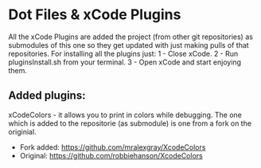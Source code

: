 Dot Files & xCode Plugins
================

All the xCode Plugins are added the project (from other git repositories) as submodules of this one so they get updated with just making pulls of that repositories. For installing all the plugins just:
  1 - Close xCode.
  2 - Run pluginsInstall.sh from your terminal.
  3 - Open xCode and start enjoying them.

Added plugins:
--------------
xCodeColors - it allows you to print in colors while debugging. The one which is added to the repositorie (as submodule) is one from a fork on the originial.<br/>
*   Fork added: https://github.com/mralexgray/XcodeColors
*   Original: https://github.com/robbiehanson/XcodeColors
